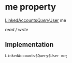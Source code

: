 


# me property






[LinkedAccounts$Query$User](../../graphql_accounts_account_queries.graphql/LinkedAccounts$Query$User-class.md) me
  
_read / write_






## Implementation

```dart
LinkedAccounts$Query$User me;


```







